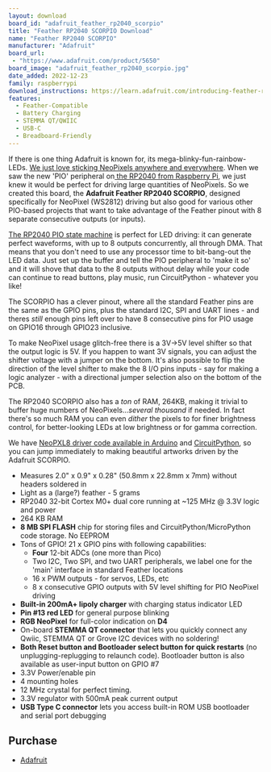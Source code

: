 ```yaml
---
layout: download
board_id: "adafruit_feather_rp2040_scorpio"
title: "Feather RP2040 SCORPIO Download"
name: "Feather RP2040 SCORPIO"
manufacturer: "Adafruit"
board_url:
 - "https://www.adafruit.com/product/5650"
board_image: "adafruit_feather_rp2040_scorpio.jpg"
date_added: 2022-12-23
family: raspberrypi
download_instructions: https://learn.adafruit.com/introducing-feather-rp2040-scorpio/install-circuitpython
features:
  - Feather-Compatible
  - Battery Charging
  - STEMMA QT/QWIIC
  - USB-C
  - Breadboard-Friendly
---
```


If there is one thing Adafruit is known for, its mega-blinky-fun-rainbow-LEDs. [We just love sticking NeoPixels anywhere and everywhere](https://www.adafruit.com/category/168). When we saw the new 'PIO' peripheral on[ the RP2040 from Raspberry Pi](https://www.adafruit.com/category/875), we just knew it would be perfect for driving large quantities of NeoPixels. So we created this board, the **Adafruit Feather RP2040 SCORPIO**, designed specifically for NeoPixel (WS2812) driving but also good for various other PIO-based projects that want to take advantage of the Feather pinout with 8 separate consecutive outputs (or inputs).

[The RP2040 PIO state machine](https://learn.adafruit.com/intro-to-rp2040-pio-with-circuitpython) is perfect for LED driving: it can generate perfect waveforms, with up to 8 outputs concurrently, all through DMA. That means that you don't need to use any processor time to bit-bang-out the LED data. Just set up the buffer and tell the PIO peripheral to 'make it so' and it will shove that data to the 8 outputs without delay while your code can continue to read buttons, play music, run CircuitPython - whatever you like!

The SCORPIO has a clever pinout, where all the standard Feather pins are the same as the GPIO pins, plus the standard I2C, SPI and UART lines - and theres *still* enough pins left over to have 8 consecutive pins for PIO usage on GPIO16 through GPIO23 inclusive.

To make NeoPixel usage glitch-free there is a 3V->5V level shifter so that the output logic is 5V. If you happen to want 3V signals, you can adjust the shifter voltage with a jumper on the bottom. It's also possible to flip the direction of the level shifter to make the 8 I/O pins inputs - say for making a logic analyzer - with a directional jumper selection also on the bottom of the PCB.

The RP2040 SCORPIO also has a *ton* of RAM, 264KB, making it trivial to buffer huge numbers of NeoPixels…*several thousand* if needed. In fact there's so much RAM you can even *dither* the pixels to for finer brightness control, for better-looking LEDs at low brightness or for gamma correction.

We have [NeoPXL8 driver code available in Arduino](https://github.com/adafruit/Adafruit_NeoPXL8) and [CircuitPython](https://github.com/adafruit/Adafruit_CircuitPython_NeoPxl8), so you can jump immediately to making beautiful artworks driven by the Adafruit SCORPIO.

- Measures 2.0" x 0.9" x 0.28" (50.8mm x 22.8mm x 7mm) without headers soldered in
- Light as a (large?) feather - 5 grams
- RP2040 32-bit Cortex M0+ dual core running at ~125 MHz @ 3.3V logic and power
- 264 KB RAM
- **8 MB SPI FLASH** chip for storing files and CircuitPython/MicroPython code storage. No EEPROM
- Tons of GPIO! 21 x GPIO pins with following capabilities:
  - **Four** 12-bit ADCs (one more than Pico)
  - Two I2C, Two SPI, and two UART peripherals, we label one for the 'main' interface in standard Feather locations
  - 16 x PWM outputs - for servos, LEDs, etc
  - 8 x consecutive GPIO outputs with 5V level shifting for PIO NeoPixel driving
- **Built-in 200mA+ lipoly charger** with charging status indicator LED
- **Pin #13 red LED** for general purpose blinking
- **RGB NeoPixel** for full-color indication on **D4**
- On-board **STEMMA QT connector** that lets you quickly connect any Qwiic, STEMMA QT or Grove I2C devices with no soldering!
- **Both Reset button and Bootloader select button for quick restarts** (no unplugging-replugging to relaunch code). Bootloader button is also available as user-input button on GPIO #7
- 3.3V Power/enable pin
- 4 mounting holes
- 12 MHz crystal for perfect timing.
- 3.3V regulator with 500mA peak current output
- **USB Type C connector** lets you access built-in ROM USB bootloader and serial port debugging

## Purchase

* [Adafruit](https://www.adafruit.com/product/5650)

